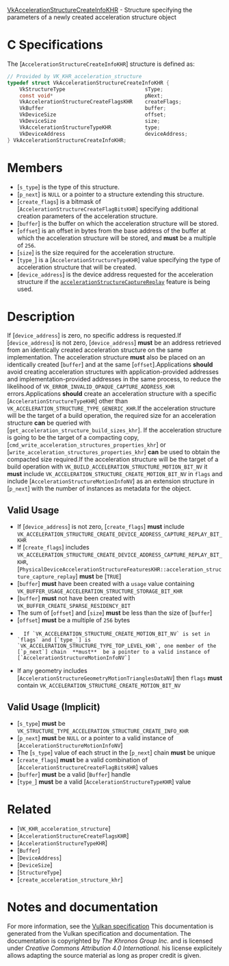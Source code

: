 [VkAccelerationStructureCreateInfoKHR](https://www.khronos.org/registry/vulkan/specs/1.3-extensions/man/html/VkAccelerationStructureCreateInfoKHR.html) - Structure specifying the parameters of a newly created acceleration structure object

# C Specifications
The [`AccelerationStructureCreateInfoKHR`] structure is defined as:
```c
// Provided by VK_KHR_acceleration_structure
typedef struct VkAccelerationStructureCreateInfoKHR {
    VkStructureType                          sType;
    const void*                              pNext;
    VkAccelerationStructureCreateFlagsKHR    createFlags;
    VkBuffer                                 buffer;
    VkDeviceSize                             offset;
    VkDeviceSize                             size;
    VkAccelerationStructureTypeKHR           type;
    VkDeviceAddress                          deviceAddress;
} VkAccelerationStructureCreateInfoKHR;
```

# Members
- [`s_type`] is the type of this structure.
- [`p_next`] is `NULL` or a pointer to a structure extending this structure.
- [`create_flags`] is a bitmask of [`AccelerationStructureCreateFlagBitsKHR`] specifying additional creation parameters of the acceleration structure.
- [`buffer`] is the buffer on which the acceleration structure will be stored.
- [`offset`] is an offset in bytes from the base address of the buffer at which the acceleration structure will be stored, and  **must**  be a multiple of `256`.
- [`size`] is the size required for the acceleration structure.
- [`type_`] is a [`AccelerationStructureTypeKHR`] value specifying the type of acceleration structure that will be created.
- [`device_address`] is the device address requested for the acceleration structure if the [`accelerationStructureCaptureReplay`](https://www.khronos.org/registry/vulkan/specs/1.3-extensions/html/vkspec.html#features-accelerationStructureCaptureReplay) feature is being used.

# Description
If [`device_address`] is zero, no specific address is requested.If [`device_address`] is not zero, [`device_address`] **must**  be an address
retrieved from an identically created acceleration structure on the same
implementation.
The acceleration structure  **must**  also be placed on an identically created
[`buffer`] and at the same [`offset`].Applications  **should**  avoid creating acceleration structures with
application-provided addresses and implementation-provided addresses in the
same process, to reduce the likelihood of
`VK_ERROR_INVALID_OPAQUE_CAPTURE_ADDRESS_KHR` errors.Applications  **should**  create an acceleration structure with a specific
[`AccelerationStructureTypeKHR`] other than
`VK_ACCELERATION_STRUCTURE_TYPE_GENERIC_KHR`.If the acceleration structure will be the target of a build operation, the
required size for an acceleration structure  **can**  be queried with
[`get_acceleration_structure_build_sizes_khr`].
If the acceleration structure is going to be the target of a compacting
copy, [`cmd_write_acceleration_structures_properties_khr`] or
[`write_acceleration_structures_properties_khr`] **can**  be used to obtain the
compacted size required.If the acceleration structure will be the target of a build operation with
`VK_BUILD_ACCELERATION_STRUCTURE_MOTION_BIT_NV` it  **must**  include
`VK_ACCELERATION_STRUCTURE_CREATE_MOTION_BIT_NV` in `flags` and
include [`AccelerationStructureMotionInfoNV`] as an extension structure
in [`p_next`] with the number of instances as metadata for the object.
## Valid Usage
-    If [`device_address`] is not zero, [`create_flags`] **must**  include `VK_ACCELERATION_STRUCTURE_CREATE_DEVICE_ADDRESS_CAPTURE_REPLAY_BIT_KHR`
-    If [`create_flags`] includes `VK_ACCELERATION_STRUCTURE_CREATE_DEVICE_ADDRESS_CAPTURE_REPLAY_BIT_KHR`, [`PhysicalDeviceAccelerationStructureFeaturesKHR::acceleration_structure_capture_replay`] **must**  be [`TRUE`]
-  [`buffer`] **must**  have been created with a `usage` value containing `VK_BUFFER_USAGE_ACCELERATION_STRUCTURE_STORAGE_BIT_KHR`
-  [`buffer`] **must**  not have been created with `VK_BUFFER_CREATE_SPARSE_RESIDENCY_BIT`
-    The sum of [`offset`] and [`size`] **must**  be less than the size of [`buffer`]
-  [`offset`] **must**  be a multiple of `256` bytes
-       If `VK_ACCELERATION_STRUCTURE_CREATE_MOTION_BIT_NV` is set in    `flags` and [`type_`] is    `VK_ACCELERATION_STRUCTURE_TYPE_TOP_LEVEL_KHR`, one member of the [`p_next`] chain  **must**  be a pointer to a valid instance of [`AccelerationStructureMotionInfoNV`]
-    If any geometry includes [`AccelerationStructureGeometryMotionTrianglesDataNV`] then `flags` **must**  contain `VK_ACCELERATION_STRUCTURE_CREATE_MOTION_BIT_NV`

## Valid Usage (Implicit)
-  [`s_type`] **must**  be `VK_STRUCTURE_TYPE_ACCELERATION_STRUCTURE_CREATE_INFO_KHR`
-  [`p_next`] **must**  be `NULL` or a pointer to a valid instance of [`AccelerationStructureMotionInfoNV`]
-    The [`s_type`] value of each struct in the [`p_next`] chain  **must**  be unique
-  [`create_flags`] **must**  be a valid combination of [`AccelerationStructureCreateFlagBitsKHR`] values
-  [`buffer`] **must**  be a valid [`Buffer`] handle
-  [`type_`] **must**  be a valid [`AccelerationStructureTypeKHR`] value

# Related
- [`VK_KHR_acceleration_structure`]
- [`AccelerationStructureCreateFlagsKHR`]
- [`AccelerationStructureTypeKHR`]
- [`Buffer`]
- [`DeviceAddress`]
- [`DeviceSize`]
- [`StructureType`]
- [`create_acceleration_structure_khr`]

# Notes and documentation
For more information, see the [Vulkan specification](https://www.khronos.org/registry/vulkan/specs/1.3-extensions/html/vkspec.html)
This documentation is generated from the Vulkan specification and documentation.
The documentation is copyrighted by *The Khronos Group Inc.* and is licensed under *Creative Commons Attribution 4.0 International*.
his license explicitely allows adapting the source material as long as proper credit is given.
        